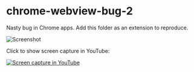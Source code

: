 # chrome-webview-bug-2
Nasty bug in Chrome apps. Add this folder as an extension to reproduce.

![Screenshot](http://pakastin.fi/bug.png)

Click to show screen capture in YouTube:

[![Screen capture in YouTube](http://img.youtube.com/vi/RkK-k5LxIys/0.jpg)](http://www.youtube.com/watch?v=RkK-k5LxIys)
